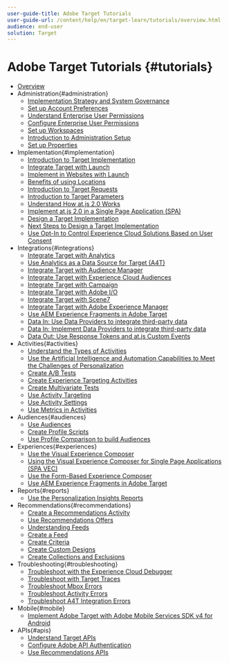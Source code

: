 ```yaml
---
user-guide-title: Adobe Target Tutorials
user-guide-url: /content/help/en/target-learn/tutorials/overview.html
audience: end-user
solution: Target
---
```


# Adobe Target Tutorials {#tutorials}

+ [Overview](../overview.md)
+ Administration{#administration}
  + [Implementation Strategy and System Governance](../dev101/1.1-implementation-strategy-sys-governance.md)
  + [Set up Account Preferences](../administration/set-up-account-preferences.md)
  + [Understand Enterprise User Permissions](../administration/understanding-enterprise-user-permissions.md)
  + [Configure Enterprise User Permissions](../dev101/1.2-configure-ent-user-permissions.md)
  + [Set up Workspaces](../administration/set-up-workspaces.md)
  + [Introduction to Administration Setup](../dev101/1.3-intro-to-admin-setup.md)
  + [Set up Properties](../administration/set-up-properties.md)
+ Implementation{#implementation}
  + [Introduction to Target Implementation](../dev101/2.1-intro-to-target-implementation.md)
  + [Integrate Target with Launch](../dev101/3.1-target-launch.md)
  + [Implement in Websites with Launch](https://docs.adobe.com/content/help/en/experience-cloud/implementing-in-websites-with-launch/index.html)
  + [Benefits of using Locations](../dev101/2.2-benefits-of-locations.md)
  + [Introduction to Target Requests](../dev101/2.3-intro-to-target-requests.md)
  + [Introduction to Target Parameters](../dev101/2.4-intro-to-target-params.md)
  + [Understand How at.js 2.0 Works](../implementation/understanding-how-atjs-20-works.md)
  + [Implement at.js 2.0 in a Single Page Application (SPA)](../implementation/implement-atjs-20-in-a-single-page-application.md)
  + [Design a Target Implementation](../dev101/2.5-design-target-implementation.md)
  + [Next Steps to Design a Target Implementation](../dev101/2.6-next-steps-design-target-implementation.md)
  + [Use Opt-In to Control Experience Cloud Solutions Based on User Consent](https://docs.adobe.com/content/help/en/core-services-learn/tutorials/id-service/use-opt-in-to-control-experience-cloud-activities-based-on-user-consent.html)
+ Integrations{#integrations}
  + [Integrate Target with Analytics](../dev101/3.2-target-analytics.md)
  + [Use Analytics as a Data Source for Target (A4T)](../integrations/use-analytics-as-a-data-source-a4t.md)
  + [Integrate Target with Audience Manager](../dev101/3.3-target-dmp.md)
  + [Integrate Target with Experience Cloud Audiences](../dev101/3.4-target-exc-audiences.md)
  + [Integrate Target with Campaign](../dev101/3.6-target-campaign.md)
  + [Integrate Target with Adobe I/O](../dev101/3.7-target-io.md)
  + [Integrate Target with Scene7](../dev101/3.8-target-scene7.md)
  + [Integrate Target with Adobe Experience Manager](../dev101/3.5-target-aem.md)
  + [Use AEM Experience Fragments in Adobe Target](https://helpx.adobe.com/experience-manager/kt/sites/using/experience-fragment-target-offer-feature-video-use.html)
  + [Data In: Use Data Providers to integrate third-party data](../integrations/use-data-providers-to-integrate-third-party-data.md)
  + [Data In: Implement Data Providers to integrate third-party data](../integrations/implement-data-providers-to-integrate-third-party-data.md)
  + [Data Out: Use Response Tokens and at.js Custom Events](../integrations/use-response-tokens-and-atjs-custom-events.md)
+ Activities{#activities}
  + [Understand the Types of Activities](../activities/understanding-the-types-of-activities.md)
  + [Use the Artificial Intelligence and Automation Capabilities to Meet the Challenges of Personalization](../activities/use-the-artificial-intelligence-and-automation-capabilities-to-meet-the-challenges-of-personalization.md)
  + [Create A/B Tests](../activities/create-ab-tests.md)
  + [Create Experience Targeting Activities](../activities/create-experience-targeting-activities.md)
  + [Create Multivariate Tests](../activities/create-multivariate-tests.md)
  + [Use Activity Targeting](../activities/use-activity-targeting.md)
  + [Use Activity Settings](../activities/use-activity-settings.md)
  + [Use Metrics in Activities](../activities/use-metrics-in-activities.md)
+ Audiences{#audiences}
  + [Use Audiences](../audiences/use-audiences.md)
  + [Create Profile Scripts](../audiences/create-profile-scripts.md)
  + [Use Profile Comparison to build Audiences](../audiences/use-profile-comparison-to-build-audiences.md)
+ Experiences{#experiences}
  + [Use the Visual Experience Composer](../experiences/use-the-visual-experience-composer.md)
  + [Using the Visual Experience Composer for Single Page Applications (SPA VEC)](../experiences/use-the-visual-experience-composer-for-single-page-applications.md)
  + [Use the Form-Based Experience Composer](../experiences/use-the-form-based-experience-composer.md)
  + [Use AEM Experience Fragments in Adobe Target](https://helpx.adobe.com/experience-manager/kt/sites/using/experience-fragment-target-offer-feature-video-use.html)
+ Reports{#reports}
  + [Use the Personalization Insights Reports](../reports/use-the-personalization-insights-reports.md)
+ Recommendations{#recommendations}
  + [Create a Recommendations Activity](../recommendations/create-a-recommendations-activity.md)
  + [Use Recommendations Offers](../recommendations/use-recommendations-offers.md)
  + [Understanding Feeds](../recommendations/understanding-feeds.md)
  + [Create a Feed](../recommendations/create-a-feed.md)
  + [Create Criteria](../recommendations/create-criteria.md)
  + [Create Custom Designs](../recommendations/create-custom-designs.md)
  + [Create Collections and Exclusions](../recommendations/create-collections-and-exclusions.md)
+ Troubleshooting{#troubleshooting}
  + [Troubleshoot with the Experience Cloud Debugger](../troubleshooting/troubleshoot-with-the-experience-cloud-debugger.md)
  + [Troubleshoot with Target Traces](../troubleshooting/troubleshoot-with-target-traces.md)
  + [Troubleshoot Mbox Errors](../dev101/4.1-troubleshoot-mbox-errors.md)
  + [Troubleshoot Activity Errors](../dev101/4.2-troubleshoot-activity-errors.md)
  + [Troubleshoot A4T Integration Errors](../dev101/4.3-troubleshoot-integration-errors.md)
+ Mobile{#mobile}
  + [Implement Adobe Target with Adobe Mobile Services SDK v4 for Android](../mobile-v4/overview.md)
+ APIs{#apis}
  + [Understand Target APIs](../apis/api-overview.md)
  + [Configure Adobe API Authentication](../apis/configure-io-target-integration.md)
  + [Use Recommendations APIs](https://docs.adobe.com/content/help/en/target-learn/recommendations-api-tutorial/recs-api-overview.html)
